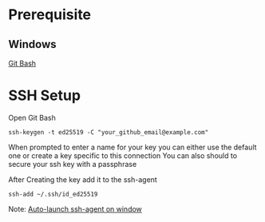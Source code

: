 # Prerequisite

## Windows

[Git Bash](https://gitforwindows.org/)

# SSH Setup

Open Git Bash

`ssh-keygen -t ed25519 -C "your_github_email@example.com"`

When prompted to enter a name for your key you can either use the default one or create a key specific to this connection
You can also should to secure your ssh key with a passphrase

After Creating the key add it to the ssh-agent

`ssh-add ~/.ssh/id_ed25519`

Note: [Auto-launch ssh-agent on window](https://docs.github.com/en/authentication/connecting-to-github-with-ssh/working-with-ssh-key-passphrases#auto-launching-ssh-agent-on-git-for-windows)

